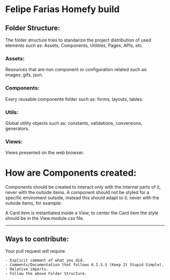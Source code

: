 # Felipe Farias Homefy build

## Folder Structure:

The folder structure tries to standarize the project distribution of used
elements such as: Assets, Components, Utilities, Pages, APIs, etc.

### Assets:

Resources that are non component or configuration related such as: images, gifs, json.

### Components:

Every reusable componente folder such as: forms, layouts, tables.

### Utils:

Global utility objects such as: constants, validations, conversions, generators.

### Views:

Views presented on the web browser.

# How are Components created:

Components should be created to interact only with the internal parts of it, never with the outside items.
A component should not be styled for a specific enviroment outside, instead this should adapt to it.
never with the outside items, for example:

A Card item is instantiated inside a View, to center the Card item the style
should be in the View.module.css file.

---

## Ways to contribute:

Your pull request will require.

```
- Explicit comment of what you did.
- Comments/Documentation that follows K.I.S.S (Keep It Stupid Simple).
- Relative imports.
- Follow the above Folder Structure.
```
